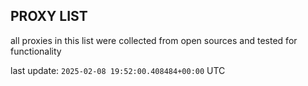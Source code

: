 ## PROXY LIST

all proxies in this list were collected from open sources and tested for functionality

last update: `2025-02-08 19:52:00.408484+00:00` UTC